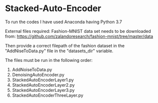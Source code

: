 # Stacked-Auto-Encoder

To run the codes I have used Anaconda having Python 3.7

External files required:
Fashion-MNIST data set needs to be downloaded from: 
https://github.com/zalandoresearch/fashion-mnist/tree/master/data

Then provide a correct filepath of the fashion dataset in the "AddNiseToData.py" file in the "datasets_dir" variable.


The files must be run in the following order:

1) AddNoiseToData.py
2) DenoisingAutoEncoder.py
3) StackedAutoEncoderLayer1.py
4) StackedAutoEncoderLayer2.py
5) StackedAutoEncoderLayer3.py
6) StackedAutoEncoderThreeLayer.py
